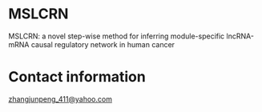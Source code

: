 # MSLCRN

MSLCRN: a novel step-wise method for inferring module-specific lncRNA-mRNA causal regulatory network in human cancer

# Contact information

zhangjunpeng_411@yahoo.com
